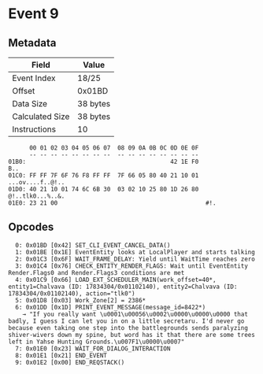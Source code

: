# Event 9

## Metadata

| Field           | Value    |
|-----------------|----------|
| Event Index     | 18/25    |
| Offset          | 0x01BD   |
| Data Size       | 38 bytes |
| Calculated Size | 38 bytes |
| Instructions    | 10       |

```
      00 01 02 03 04 05 06 07  08 09 0A 0B 0C 0D 0E 0F
      -- -- -- -- -- -- -- --  -- -- -- -- -- -- -- --
01B0:                                         42 1E F0               B..
01C0: FF FF 7F 6F 76 F8 FF FF  7F 66 05 80 40 21 10 01  ...ov....f..@!..
01D0: 40 21 10 01 74 6C 6B 30  03 02 10 25 80 1D 26 80  @!..tlk0...%..&.
01E0: 23 21 00                                          #!.             
```

## Opcodes

```
  0: 0x01BD [0x42] SET_CLI_EVENT_CANCEL_DATA()
  1: 0x01BE [0x1E] EventEntity looks at LocalPlayer and starts talking
  2: 0x01C3 [0x6F] WAIT_FRAME_DELAY: Yield until WaitTime reaches zero
  3: 0x01C4 [0x76] CHECK_ENTITY_RENDER_FLAGS: Wait until EventEntity Render.Flags0 and Render.Flags3 conditions are met
  4: 0x01C9 [0x66] LOAD_EXT_SCHEDULER_MAIN(work_offset=40*, entity1=Chalvava (ID: 17834304/0x01102140), entity2=Chalvava (ID: 17834304/0x01102140), action="tlk0")
  5: 0x01D8 [0x03] Work_Zone[2] = 2386*
  6: 0x01DD [0x1D] PRINT_EVENT_MESSAGE(message_id=8422*)
    → "If you really want \u0001\u00056\u0002\u0000\u0000\u0000 that badly, I guess I can let you in on a little secretaru. I'd never go because even taking one step into the battlegrounds sends paralyzing shiver-wivers down my spine, but word has it that there are some trees left in Yahse Hunting Grounds.\u007F1\u0000\u0007"
  7: 0x01E0 [0x23] WAIT_FOR_DIALOG_INTERACTION
  8: 0x01E1 [0x21] END_EVENT
  9: 0x01E2 [0x00] END_REQSTACK()
```
